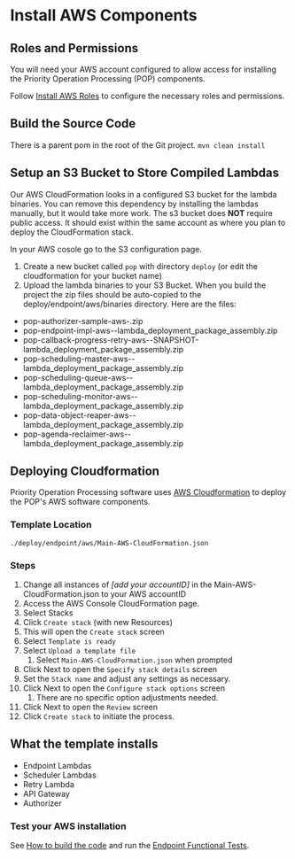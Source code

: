 Install AWS Components
=============================

Roles and Permissions
---------------------
You will need your AWS account configured to allow access for installing the Priority Operation Processing (POP) components.

Follow [Install AWS Roles](InstallAWSRoles) to configure the necessary roles and permissions.

Build the Source Code
-------------------------
There is a parent pom in the root of the Git project.
`mvn clean install`

Setup an S3 Bucket to Store Compiled Lambdas
---------------------------------------------
Our AWS CloudFormation looks in a configured S3 bucket for the lambda binaries. You can remove this dependency by installing the lambdas manually, but it would take more work. The s3 bucket does **NOT** require public access. It should exist within the same account as where you plan to deploy the CloudFormation stack.

In your AWS cosole go to the S3 configuration page.
1. Create a new bucket called `pop` with directory `deploy` (or edit the cloudformation for your bucket name)
2. Upload the lambda binaries to your S3 Bucket. When you build the project the zip files should be auto-copied to the deploy/endpoint/aws/binaries directory. Here are the files:
- pop-authorizer-sample-aws-<version>.zip
- pop-endpoint-impl-aws-<version>-lambda_deployment_package_assembly.zip
- pop-callback-progress-retry-aws-<version>-SNAPSHOT-lambda_deployment_package_assembly.zip
- pop-scheduling-master-aws-<version>-lambda_deployment_package_assembly.zip
- pop-scheduling-queue-aws-<version>-lambda_deployment_package_assembly.zip
- pop-scheduling-monitor-aws-<version>-lambda_deployment_package_assembly.zip
- pop-data-object-reaper-aws-<version>-lambda_deployment_package_assembly.zip
- pop-agenda-reclaimer-aws-<version>-lambda_deployment_package_assembly.zip

Deploying Cloudformation
--
Priority Operation Processing software uses [AWS Cloudformation](https://console.aws.amazon.com/cloudformation/) to deploy the POP's AWS software components.

### Template Location
```
./deploy/endpoint/aws/Main-AWS-CloudFormation.json
```

### Steps
1. Change all instances of _[add your accountID]_ in the Main-AWS-CloudFormation.json to your AWS accountID
1. Access the AWS Console CloudFormation page.
1. Select Stacks
1. Click `Create stack` (with new Resources)
1. This will open the `Create stack` screen
1. Select `Template is ready`
1. Select `Upload a template file`
    1. Select `Main-AWS-CloudFormation.json` when prompted
1. Click Next to open the `Specify stack details` screen
1. Set the `Stack name` and adjust any settings as necessary.
1. Click Next to open the `Configure stack options` screen
    1. There are no specific option adjustments needed.
1. Click Next to open the `Review` screen
1. Click `Create stack` to initiate the process.

What the template installs
--
* Endpoint Lambdas
* Scheduler Lambdas
* Retry Lambda
* API Gateway
* Authorizer

### Test your AWS installation
See [How to build the code](BuildCode) and run the [Endpoint Functional Tests](EndpointFunctionalTests.md).
